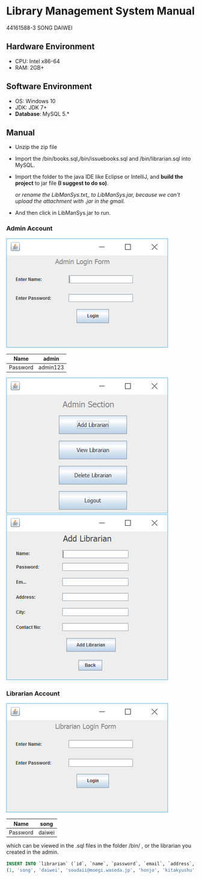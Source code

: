 # Library Management System Manual

44161588-3 SONG DAIWEI

## Hardware Environment
- CPU: Intel x86-64
- RAM: 2GB+ 
## Software Environment
- OS: Windows 10
- JDK: JDK 7+
- **Database**: MySQL 5.*


## Manual
- Unzip the zip file
- Import the /bin/books.sql,/bin/issuebooks.sql and /bin/librarian.sql into MySQL. 
- Import the folder to the java IDE like Eclipse or IntelliJ, and **build the project** to jar file **(I suggest to do so)**. 

  *or rename the LibManSys.txt_ to LibManSys.jar, because we can't upload the attachment with .jar in the gmail.*
- And then click in LibManSys.jar to run.

### Admin Account  

![](img/1.png)

| Name     | admin    |
| -------- | -------- |
| Password | admin123 |

![](img/2.png)
![](img/3.png)

### Librarian Account

![](img/4.png)

| Name     | song   |
| -------- | ------ |
| Password | daiwei |

which can be viewed in the .sql files in the folder  /bin/ , or the librarian you created in the admin.

```SQL
INSERT INTO `librarian` (`id`, `name`, `password`, `email`, `address`, `city`, `contact`) VALUES
(1, 'song', 'daiwei', 'soudaii@moegi.waseda.jp', 'honjo', 'kitakyushu', '08042820216');
```



